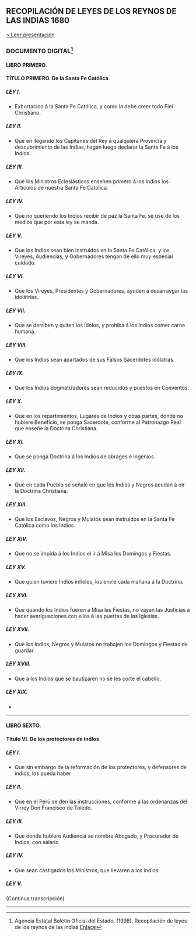## RECOPILACIÓN DE LEYES DE LOS REYNOS DE LAS INDIAS 1680

[> Leer presentación](https://actio1680.github.io/paginas/recopilacion1680)

### DOCUMENTO DIGITAL[^1]

#### LIBRO PRIMERO. 
#### TÍTULO PRIMERO. De la Santa Fe Católica

##### LEY I.
- Exhortacion á la Santa Fe Católica, y como la debe creer todo Fiel Christiano.

##### LEY II. 
- Que en llegando los Capitanes del Rey á qualquiera Provincia y descubrimiento de las Indias, hagan luego declarar la Santa Fe á los Indios. 

##### LEY III. 
- Que los Ministros Eclesiásticos enseñen primero á los Indios los Artículos de nuestra Santa Fe Católica. 

##### LEY IV. 
- Que no queriendo los Indios recibir de paz la Santa Fe, se use de los medios que por esta ley se manda. 

##### LEY V.
- Que los Indios sean bien instruidos en la Santa Fe Católica, y los Vireyes, Audiencias, y Gobernadores tengan de ello muy especial cuidado. 

##### LEY VI. 
- Que los Vireyes, Presidentes y Gobernadores, ayuden á desarraygar las idolátrías. 

##### LEY VII. 
- Que se derriben y quiten los Ídolos, y prohiba á los Indios comer carne humana. 

##### LEY VIII. 
- Que los Indios sean apartados de sus Falsos Sacerdotes idólatras. 

##### LEY IX. 
- Que los Indios dogmatizadores sean reducidos y puestos en Conventos. 

##### LEY X. 
- Que en los repartimientos, Lugares de Indios y otras partes, donde no hubiere Beneficio, se ponga Sacerdote, conforme al Patronazgo Real que enseñe la Doctrina Christiana. 

##### LEY XI. 
- Que se ponga Doctrina á los Indios de abrages é ingenios. 

##### LEY XII. 
- Que en cada Pueblo se señale en que los Indios y Negros acudan á oir la Doctrina Christiana. 

##### LEY XIII. 
- Que los Esclavos, Negros y Mulatos sean instruidos en la Santa Fe Católica como los Indios. 

##### LEY XIV. 
- Que no se impida á los Indios el ir á Misa los Domingos y Fiestas. 

##### LEY XV. 
- Que quien tuviere Indios infieles, los envie cada mañana á la Doctrina. 

##### LEY XVI. 
- Que quando los Indios fueren a Misa las Fiestas, no vayan las Justicias á hacer averiguaciones con ellos á las puertas de las Iglesias. 

##### LEY XVII. 
- Que los Indios, Negros y Mulatos no trabajen los Domingos y Fiestas de guardar. 

##### LEY XVIII. 
- Que á los Indios que se bautizaren no se les corte el cabello. 

##### LEY XIX. 
- 


---
#### LIBRO SEXTO. 
#### Título VI. De los protectores de indios

##### LEY I. 
- Que sin embargo de la reformación de los protectores, y defensores de indios, los pueda haber

##### LEY II. 
- Que en el Perú se den las instrucciones, conforme a las ordenanzas del Virrey Don Francisco de Toledo.

##### LEY III. 
- Que donde hubiere Audiencia se nombre Abogado, y Procurador de Indios, con salario.

##### LEY IV.
- Que sean castigados los Ministros, que llevaren a los indios 

##### LEY V. 

(Continua transcripción)

---

[^1]: Agencia Estatal Bolétin Oficial del Estado. (1998). Recopilación de leyes de los reynos de las indias [Enlace](https://www.boe.es/biblioteca_juridica/publicacion.php?id=PUB-LH-1998-62)

